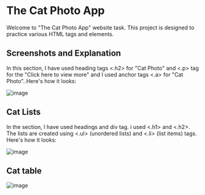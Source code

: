 # The Cat Photo App
Welcome to "The Cat Photo App" website task. This project is designed to practice various HTML tags and elements.

## Screenshots and Explanation
<p>In this section, I have used heading tags <.h2> for "Cat Photo" and <.p> tag for the "Click here to view more" and I used anchor tags <.a> for "Cat Photo"..Here's how it looks:</p>
  
![image](https://github.com/parwindersinghbatra/The_Cat_Photo_App/assets/64405014/a75abc74-7d52-406c-ac9d-e11201f72132)

## Cat Lists
<p>In the section, I have used headings and div tag. i used <.h1> and <.h2>. The lists are created using <.ul> (unordered lists) and <.li> (list items) tags. Here's how it looks:</p>

![image](https://github.com/parwindersinghbatra/The_Cat_Photo_App/assets/64405014/462a91b6-281f-4ce8-8aac-06c390806df0)

## Cat table

<p></p>

![image](https://github.com/parwindersinghbatra/The_Cat_Photo_App/assets/64405014/73ec2e51-87e3-423f-b2be-0d1b76ff2b1c)
